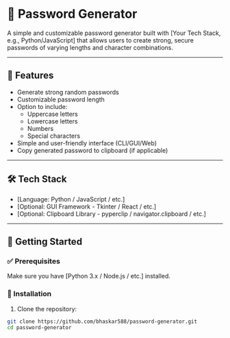 # 🔐 Password Generator

A simple and customizable password generator built with [Your Tech Stack, e.g., Python/JavaScript] that allows users to create strong, secure passwords of varying lengths and character combinations.

---

## 📌 Features

- Generate strong random passwords
- Customizable password length
- Option to include:
  - Uppercase letters
  - Lowercase letters
  - Numbers
  - Special characters
- Simple and user-friendly interface (CLI/GUI/Web)
- Copy generated password to clipboard (if applicable)

---

## 🛠️ Tech Stack

- [Language: Python / JavaScript / etc.]
- [Optional: GUI Framework - Tkinter / React / etc.]
- [Optional: Clipboard Library - pyperclip / navigator.clipboard / etc.]

---

## 🚀 Getting Started

### ✅ Prerequisites

Make sure you have [Python 3.x / Node.js / etc.] installed.

### 🔧 Installation

1. Clone the repository:

```bash
git clone https://github.com/bhaskar588/password-generator.git
cd password-generator
